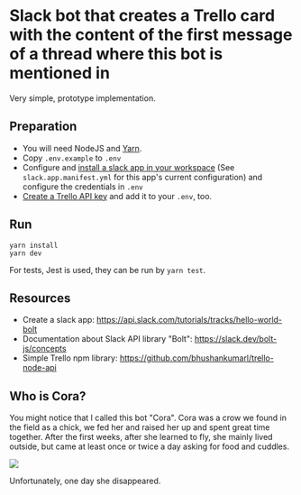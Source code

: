 # Slack bot that creates a Trello card with the content of the first message of a thread where this bot is mentioned in

Very simple, prototype implementation.

## Preparation

* You will need NodeJS and [Yarn](https://classic.yarnpkg.com/lang/en/docs/install).
* Copy `.env.example` to `.env`
* Configure and [install a slack app in your workspace](https://api.slack.com/tutorials/tracks/hello-world-bolt) (See `slack.app.manifest.yml` for this app's current configuration) and configure the credentials in `.env`
* [Create a Trello API key](https://developer.atlassian.com/cloud/trello/guides/rest-api/api-introduction) and add it to your `.env`, too.

## Run

```shell
yarn install
yarn dev
```

For tests, Jest is used, they can be run by `yarn test`.

## Resources

* Create a slack app: https://api.slack.com/tutorials/tracks/hello-world-bolt
* Documentation about Slack API library "Bolt": https://slack.dev/bolt-js/concepts
* Simple Trello npm library: https://github.com/bhushankumarl/trello-node-api

## Who is Cora?

You might notice that I called this bot "Cora". Cora was a crow we found in the field as a chick, we fed her and raised her up and spent great time together. After the first weeks, after she learned to fly, she mainly lived outside, but came at least once or twice a day asking for food and cuddles.

![](https://lh3.googleusercontent.com/pw/AM-JKLX4rkhV8kQr1p8t_RJvSoyu6413Wgg4Y0V15pjoFeiPnLqKeUovSxwEz-SHBfatiq7VfA3ZxkZfHnd3fi0VslXskoeaaipm3-8EFed-jqjkHI-d5VCPc_o2ZlpZTUoICPxcmBG2lTdI6MBEzNlpkeDL8w=w2995-h500-no)

Unfortunately, one day she disappeared.
